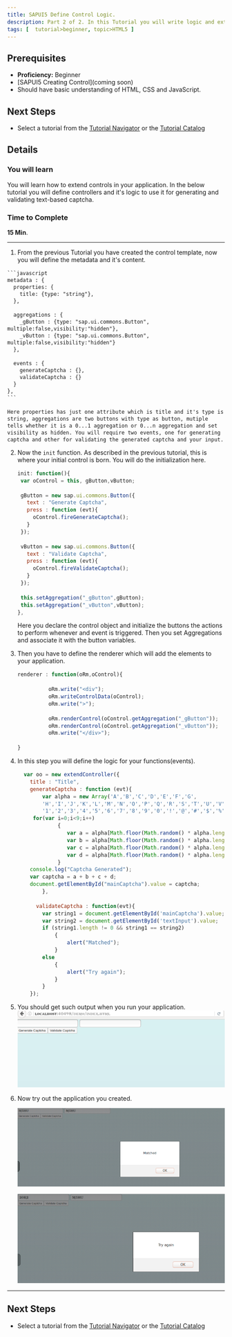 ```yaml
---
title: SAPUI5 Define Control Logic.
description: Part 2 of 2. In this Tutorial you will write logic and extend the created control in your application.
tags: [  tutorial>beginner, topic>HTML5 ]
---
```

## Prerequisites
 - **Proficiency:** Beginner
 - [SAPUI5 Creating Control](coming soon)
 - Should have basic understanding of HTML, CSS and JavaScript.

## Next Steps
 - Select a tutorial from the [Tutorial Navigator](http://go.sap.com/developer/tutorial-navigator.html) or the [Tutorial Catalog](http://go.sap.com/developer/tutorials.html)

## Details
### You will learn

  You will learn how to extend controls in your application. In the below tutorial you will define controllers and it's logic to use it for generating and validating text-based captcha.

### Time to Complete
  **15 Min**.

---

1.   From the previous Tutorial you have created the control template, now you will define the metadata and it's content.

    ```javascript
    metadata : {
      properties: {
        title: {type: "string"},
      },

      aggregations : {
        _gButton : {type: "sap.ui.commons.Button", multiple:false,visibility:"hidden"},
        _vButton : {type: "sap.ui.commons.Button", multiple:false,visibility:"hidden"}
      },

      events : {
        generateCaptcha : {},
        validateCaptcha : {}
      }
    },
    ```

    Here properties has just one attribute which is title and it's type is string, aggregations are two buttons with type as button, mutiple tells whether it is a 0...1 aggregation or 0...n aggregation and set visibility as hidden. You will require two events, one for generating captcha and other for validating the generated captcha and your input.

2. Now the `init` function. As described in the previous tutorial, this is where your initial control is born.
   You will do the initialization here.

    ```javascript
    init: function(){
     var oControl = this, gButton,vButton;

     gButton = new sap.ui.commons.Button({
       text : "Generate Captcha",
       press : function (evt){
         oControl.fireGenerateCaptcha();
       }
     });

     vButton = new sap.ui.commons.Button({
       text : "Validate Captcha",
       press : function (evt){
         oControl.fireValidateCaptcha();
       }
     });

     this.setAggregation("_gButton",gButton);
     this.setAggregation("_vButton",vButton);
   },
    ```

    Here you declare the control object and initialize the buttons the actions to perform whenever and event is triggered. Then you set Aggregations and associate it with the button variables.

3. Then you have to define the renderer which will add the elements to your application.

    ```javascript
    renderer : function(oRm,oControl){

              oRm.write("<div");
              oRm.writeControlData(oControl);
              oRm.write(">");

              oRm.renderControl(oControl.getAggregation("_gButton"));
              oRm.renderControl(oControl.getAggregation("_vButton"));
              oRm.write("</div>");

    }
    ```

4. In this step you will define the logic for your functions(events).

    ```javascript
      var oo = new extendController({
  		title : "Title",
  		generateCaptcha : function (evt){
  			var alpha = new Array('A','B','C','D','E','F','G',
  			'H','I','J','K','L','M','N','O','P','Q','R','S','T','U','V','W','X','Y','Z',
  			'1','2','3','4','5','6','7','8','9','0','!','@','#','$','%','^','&','*');
		 for(var i=0;i<9;i++)
				 {
				    var a = alpha[Math.floor(Math.random() * alpha.length)];
				    var b = alpha[Math.floor(Math.random() * alpha.length)];
				    var c = alpha[Math.floor(Math.random() * alpha.length)];
				    var d = alpha[Math.floor(Math.random() * alpha.length)];
				 }
		console.log("Captcha Generated");
		var captcha = a + b + c + d;
		document.getElementById("mainCaptcha").value = captcha;
  			},

	      validateCaptcha : function(evt){
  			var string1 = document.getElementById('mainCaptcha').value;
  			var string2 = document.getElementById('textInput').value;
  			if (string1.length != 0 && string1 == string2)
  				{
  				    alert("Matched");
  				}
  			else
  				{        
  				    alert("Try again");
  				}
  			}
  		});

    ```
5. You should get such output when you run your application.
    ![sapui5_project](step_3.png)

6. Now try out the application you created.

    ![sapui5_project](step_4.png)

    ![sapui5_project](step_5.png)

---

## Next Steps
 - Select a tutorial from the [Tutorial Navigator](http://go.sap.com/developer/tutorial-navigator.html) or the [Tutorial Catalog](http://go.sap.com/developer/tutorials.html)
